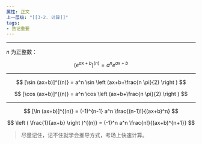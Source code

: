 ```yaml
---
属性: 正文
上一层级: "[[3-2. 计算]]"
tags:
- 熟记重要
---
```

--- 

$n$ 为正整数：

$$
(e^{ax+b})^{(n)} = a^n e^{ax+b}
$$

---

$$
[\sin (ax+b)]^{(n)} = a^n \sin \left (ax+b+\frac{n \pi}{2} \right )
$$

$$
[\cos (ax+b)]^{(n)} = a^n \cos \left (ax+b+\frac{n \pi}{2} \right )
$$

---

$$
[\ln (ax+b)]^{(n)} = (-1)^{n-1} a^n \frac{(n-1)!}{(ax+b)^n}
$$

$$
\left ( \frac{1}{ax+b} \right )^{(n)} = (-1)^n a^n \frac{n!}{(ax+b)^{n+1}}
$$

> 尽量记住，记不住就学会推导方式，考场上快速计算。